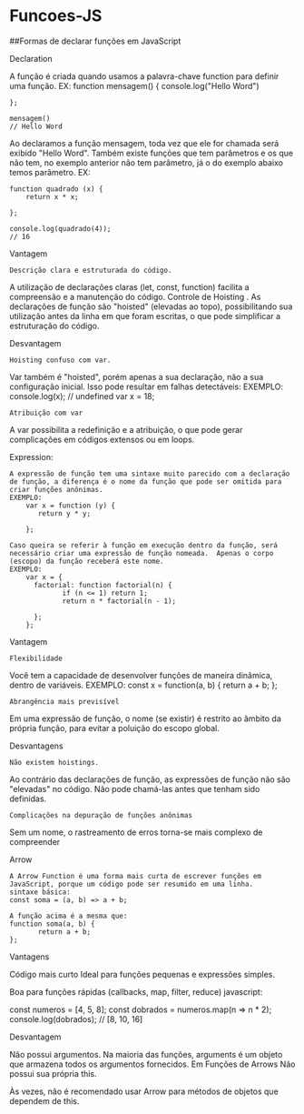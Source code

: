 # Funcoes-JS
##Formas de declarar funções em JavaScript

Declaration

A função é criada quando usamos a palavra-chave function para definir uma função. 
EX:
	function mensagem() {
		console.log("Hello Word")
	
	};
	
	mensagem()
	// Hello Word

Ao declaramos a função mensagem, toda vez que ele for chamada será exibido "Hello Word". Também existe funções que tem parâmetros e os que não tem, no exemplo anterior não tem parâmetro, já o do exemplo abaixo temos parâmetro.
EX:

	function quadrado (x) {
		return x * x;
	
	};
	
	console.log(quadrado(4));
	// 16


Vantagem

	Descrição clara e estruturada do código.
A utilização de declarações claras (let, const, function) facilita a compreensão e a manutenção do código.
Controle de Hoisting .
As declarações de função são "hoisted" (elevadas ao topo), possibilitando sua utilização antes da linha em que foram escritas, o que pode simplificar a estruturação do código.
	

Desvantagem

	Hoisting confuso com var.
 Var também é "hoisted", porém apenas a sua declaração, não a sua configuração inicial.  Isso pode resultar em falhas detectáveis:
	EXEMPLO: 
		console.log(x); // undefined
		var x = 18;


	Atribuição com var
A var possibilita a redefinição e a atribuição, o que pode gerar complicações em códigos extensos ou em loops.





Expression:
	
	A expressão de função tem uma sintaxe muito parecido com a declaração de função, a diferença é o nome da função que pode ser omitida para criar funções anônimas.
	EXEMPLO:
		var x = function (y) {
  		   return y * y;
		
		};

	Caso queira se referir à função em execução dentro da função, será necessário criar uma expressão de função nomeada.  Apenas o corpo (escopo) da função receberá este nome.
	EXEMPLO:
		var x = {
  		  factorial: function factorial(n) {
    		     if (n <= 1) return 1;
    		     return n * factorial(n - 1);
 			 
		  };
		};



Vantagem

	Flexibilidade
 Você tem a capacidade de desenvolver funções de maneira dinâmica, dentro de variáveis.
	EXEMPLO:
		const x = function(a, b) { return a + b; };
	
	Abrangência mais previsível
Em uma expressão de função, o nome (se existir) é restrito ao âmbito da própria função, para evitar a poluição do escopo global.


Desvantagens

	Não existem hoistings.
 Ao contrário das declarações de função, as expressões de função não são "elevadas" no código.  Não pode chamá-las antes que tenham sido definidas.
 
	Complicações na depuração de funções anônimas
Sem um nome, o rastreamento de erros torna-se mais complexo de compreender


Arrow

	A Arrow Function é uma forma mais curta de escrever funções em JavaScript, porque um código pode ser resumido em uma linha.
	sintaxe básica:
	const soma = (a, b) => a + b;
	
	A função acima é a mesma que:
	function soma(a, b) {
           return a + b;
	};

Vantagens

Código mais curto
Ideal para funções pequenas e expressões simples.

Boa para funções rápidas (callbacks, map, filter, reduce)
javascript:

const numeros = [4, 5, 8];
const dobrados = numeros.map(n => n * 2);
console.log(dobrados); // [8, 10, 16]


Desvantagem

Não possui argumentos.
 Na maioria das funções, arguments é um objeto que armazena todos os argumentos fornecidos.  Em Funções de Arrows
 Não possui sua própria this.
 
 Às vezes, não é recomendado usar Arrow para métodos de objetos que dependem de this.
